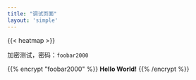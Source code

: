 ```yaml
---
title: "调试页面"
layout: 'simple'
---
```


{{< heatmap >}}

<script type="module">
    import { hatsu } from 'https://esm.sh/@kkna/preset-hatsu'
    import { openheart } from 'https://esm.sh/@kkna/preset-openheart'
    import { defineConfig } from 'https://esm.sh/@kkna/context'

    defineConfig({
        presets: [
            openheart({ endpoint: 'https://lab.imgb.space/api/openheart/' }),
            hatsu({ instance: 'https://hatsu-nightly-debug.hyp3r.link' }),
        ],
    })
</script>
<script type="module" src="https://esm.sh/@kkna/component-material"></script>
<kkna-material></kkna-material>

加密测试，密码：`foobar2000`

{{% encrypt "foobar2000" %}}
**Hello World!**
{{% /encrypt %}}